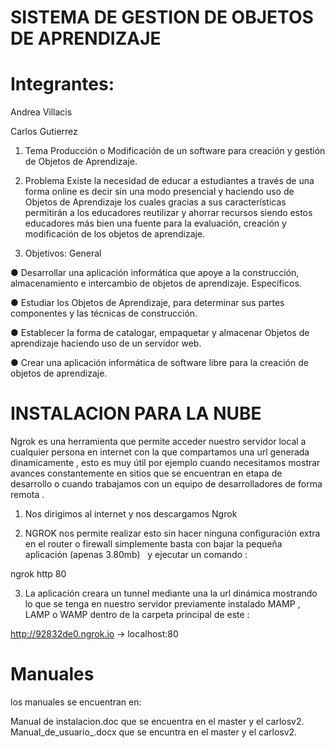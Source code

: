 # SISTEMA DE GESTION DE OBJETOS DE APRENDIZAJE 
# Integrantes:

Andrea Villacis

Carlos Gutierrez

1. Tema
Producción o Modificación de un software para creación y gestión de Objetos de Aprendizaje.

2. Problema
Existe la necesidad de educar a estudiantes a través de una forma online es decir sin una
modo presencial y haciendo uso de Objetos de Aprendizaje los cuales gracias a sus
características permitirán a los educadores reutilizar y ahorrar recursos siendo estos
educadores más bien una fuente para la evaluación, creación y modificación de los objetos de
aprendizaje.

3. Objetivos:
General

● Desarrollar una aplicación informática que apoye a la construcción, almacenamiento e
intercambio de objetos de aprendizaje.
Específicos.

● Estudiar los Objetos de Aprendizaje, para determinar sus partes componentes y las
técnicas de construcción.

● Establecer la forma de catalogar, empaquetar y almacenar Objetos de aprendizaje
haciendo uso de un servidor web.

● Crear una aplicación informática de software libre para la creación de objetos de
aprendizaje.


# INSTALACION PARA LA NUBE
Ngrok es una herramienta que permite acceder nuestro servidor local a cualquier persona en internet con la que compartamos una url generada dinamicamente  , esto es muy útil por ejemplo cuando necesitamos mostrar avances constantemente en sitios que se encuentran en etapa de desarrollo o cuando trabajamos con un equipo de desarrolladores  de forma remota .

1. Nos dirigimos al internet y nos descargamos Ngrok

2. NGROK nos permite realizar esto  sin hacer ninguna configuración extra en el router o firewall simplemente basta con bajar la pequeña aplicación (apenas 3.80mb)   y ejecutar un comando :

ngrok http 80

3. La aplicación creara un tunnel mediante una la url dinámica  mostrando lo que se tenga en nuestro servidor previamente instalado MAMP , LAMP o WAMP  dentro de la carpeta principal de este  :

http://92832de0.ngrok.io -&gt; localhost:80

# Manuales

los manuales se encuentran en:

Manual de instalacion.doc que se encuentra en el master y el carlosv2.
Manual_de_usuario_.docx que se encuntra en el master y el carlosv2.

